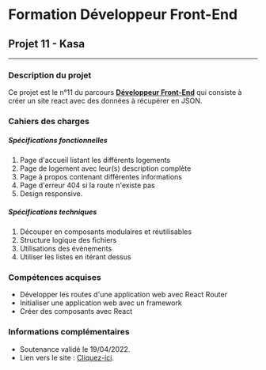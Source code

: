 <meta property="og:image" content="https://raw.githubusercontent.com/sebastien-d-me/Kasa/main/public/logo512.png">

# Formation Développeur Front-End
## Projet 11 - Kasa
------------
### Description du projet
Ce projet est le n°11 du parcours [**Développeur Front-End**](https://openclassrooms.com/fr/paths/314-developpeur-front-end "Développeur Front-End") qui consiste à créer un site react avec des données à récupérer en JSON.
### Cahiers des charges
##### Spécifications fonctionnelles
1. Page d'accueil listant les différents logements
2. Page de logement avec leur(s) description complète
3. Page à propos contenant différentes informations
4. Page d'erreur 404 si la route n'existe pas
5. Design responsive.

##### Spécifications techniques
1. Découper en composants modulaires et réutilisables
2. Structure logique des fichiers
3. Utilisations des évènements
4. Utiliser les listes en itérant dessus

### Compétences acquises
- Développer les routes d'une application web avec React Router
- Initialiser une application web avec un framework
- Créer des composants avec React

### Informations complémentaires
- Soutenance validé le 19/04/2022.
- Lien vers le site : [Cliquez-ici](https://sebastien-d-me.github.io/Kasa/ "Cliquez-ici").
